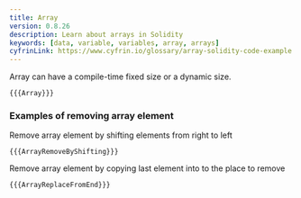 ```yaml
---
title: Array
version: 0.8.26
description: Learn about arrays in Solidity
keywords: [data, variable, variables, array, arrays]
cyfrinLink: https://www.cyfrin.io/glossary/array-solidity-code-example
---
```


Array can have a compile-time fixed size or a dynamic size.

```solidity
{{{Array}}}
```

### Examples of removing array element

Remove array element by shifting elements from right to left

```solidity
{{{ArrayRemoveByShifting}}}
```

Remove array element by copying last element into to the place to remove

```solidity
{{{ArrayReplaceFromEnd}}}
```
